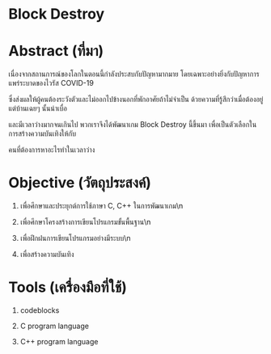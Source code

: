 # Block Destroy



# Abstract (ที่มา)

เนื่องจากสถานการณ์ของโลกในตอนนี้กำลังประสบกับปัญหามากมาย โดยเฉพาะอย่างยิ่งกับปัญหาการแพร่ระบาดของไวรัส COVID-19 

ซึ่งส่งผลให้ผู้คนต้องระวังตัวและไม่ออกไปข้างนอกที่พักอาศัยถ้าไม่จำเป็น ด้วยความที่รู้สึกว่าเมื่อต้องอยู่แต่บ้านเฉยๆ นั้นน่าเบื่อ 

และมีเวลาว่างมากจนเกินไป พวกเราจึงได้พัฒนาเกม Block Destroy นี้ขึ้นมา เพื่อเป็นตัวเลือกในการสร้างความบันเทิงให้กับ

คนที่ต้องการหาอะไรทำในเวลาว่าง

# Objective (วัตถุประสงค์)

1. เพื่อศึกษาและประยุกต์การใช้ภาษา C, C++ ในการพัฒนาเกม\n

2. เพื่อศึกษาโครงสร้างการเขียนโปรแกรมขั้นพื้นฐาน\n

3. เพื่อฝึกฝนการเขียนโปรแกรมอย่างมีระบบ\n

4. เพื่อสร้างความบันเทิง

# Tools (เครื่องมือที่ใช้)

1. codeblocks

2. C program language

3. C++ program language

